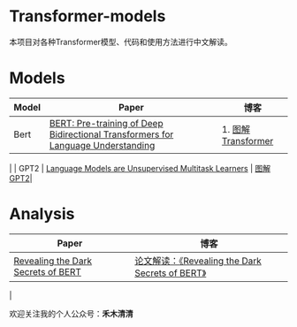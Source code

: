 

# Transformer-models

本项目对各种Transformer模型、代码和使用方法进行中文解读。


# Models
| Model| Paper | 博客 |
| ------ | ------ | ------ |
| Bert |[BERT: Pre-training of Deep Bidirectional Transformers for Language Understanding](https://arxiv.org/abs/1810.04805)|1. [图解Transformer](https://mp.weixin.qq.com/s/NTrE0zDZLNkHGpT0XSZL8w)
 |
| GPT2 | [Language Models are Unsupervised Multitask Learners](https://d4mucfpksywv.cloudfront.net/better-language-models/language_models_are_unsupervised_multitask_learners.pdf)
 | [图解GPT2](https://mp.weixin.qq.com/s/Bd-SYAfVmm8aZj38l6rbHw)|


# Analysis
| Paper| 博客 | 
| ------ | ------ | 
| [Revealing the Dark Secrets of BERT](https://arxiv.org/abs/1908.08593)| [论文解读：《Revealing the Dark Secrets of BERT》](https://mp.weixin.qq.com/s/6qNbHsY0NOC1XZ_y2qoRDg)
 | 

欢迎关注我的个人公众号：**禾木清清**




